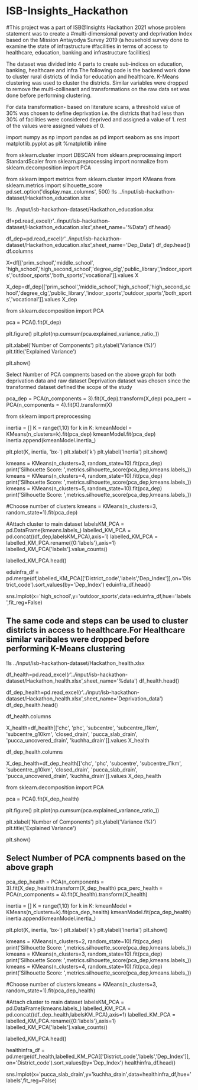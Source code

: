 # ISB-Insights_Hackathon

#This project was a part of ISB@Insights Hackathon 2021 whose problem statement was to create a 
#multi-dimensional poverty and deprivation Index based on the Mission Antayodya Survey 2019 (a household survey done to examine the state of infrastructure #facilities in terms of access to healthcare, education, banking and infrastructure facilities)

The dataset was divided into 4 parts to create sub-indices on education, banking, healthcare and infra
The following code is the backend work done to cluster rural districts of India for education and healthcare. K-Means clustering was used to cluster the districts. Similar variables were dropped to remove the multi-collinearit and transformations on the raw data set was done before performing clustering.

For data transformation- based on literature scans, a threshold value of 30% was chosen to define deprivation i.e. the districts that had less than 30% of facilities were considered deprived and assigned a value of 1. rest of the values were assigned values of 0.

import numpy as np
import pandas as pd
import seaborn as sns
import matplotlib.pyplot as plt
%matplotlib inline

from sklearn.cluster import DBSCAN
from sklearn.preprocessing import StandardScaler
from sklearn.preprocessing import normalize
from sklearn.decomposition import PCA

from sklearn import metrics
from sklearn.cluster import KMeans
from sklearn.metrics import silhouette_score
pd.set_option('display.max_columns', 500)
!ls ../input/isb-hackathon-dataset/Hackathon_education.xlsx

!ls ../input/isb-hackathon-dataset/Hackathon_education.xlsx

df=pd.read_excel(r'../input/isb-hackathon-dataset/Hackathon_education.xlsx',sheet_name='%Data')
df.head()

df_dep=pd.read_excel(r'../input/isb-hackathon-dataset/Hackathon_education.xlsx',sheet_name='Dep_Data')
df_dep.head()
df.columns

X=df[['prim_school','middle_school', 'high_school','high_second_school','degree_clg','public_library','indoor_sports','outdoor_sports','both_sports','vocational']].values
X

X_dep=df_dep[['prim_school','middle_school','high_school','high_second_school','degree_clg','public_library','indoor_sports','outdoor_sports','both_sports','vocational']].values
X_dep

from sklearn.decomposition import PCA

pca = PCA().fit(X_dep)

plt.figure()
plt.plot(np.cumsum(pca.explained_variance_ratio_))

plt.xlabel('Number of Components')
plt.ylabel('Variance (%)')
plt.title('Explained Variance')

plt.show()

Select Number of PCA compnents based on the above graph for both deprivation data and raw dataset
Deprivation dataset was chosen since the transformed dataset defined the scope of the study

pca_dep = PCA(n_components = 3).fit(X_dep).transform(X_dep)
pca_perc = PCA(n_components = 4).fit(X).transform(X)

from sklearn import preprocessing

inertia = []
K = range(1,10)
for k in K:
    kmeanModel = KMeans(n_clusters=k).fit(pca_dep)
    kmeanModel.fit(pca_dep)
    inertia.append(kmeanModel.inertia_)

plt.plot(K, inertia, 'bx-')
plt.xlabel('k')
plt.ylabel('Inertia')
plt.show()

  kmeans = KMeans(n_clusters=3, random_state=10).fit(pca_dep)
  print('Silhouette Score: ',metrics.silhouette_score(pca_dep,kmeans.labels_))
  kmeans = KMeans(n_clusters=4, random_state=10).fit(pca_dep)
  print('Silhouette Score: ',metrics.silhouette_score(pca_dep,kmeans.labels_))
  kmeans = KMeans(n_clusters=5, random_state=10).fit(pca_dep)
  print('Silhouette Score: ',metrics.silhouette_score(pca_dep,kmeans.labels_))
 
#Choose number of clusters
kmeans = KMeans(n_clusters=3, random_state=1).fit(pca_dep)

#Attach cluster to main dataset
labelsKM_PCA = pd.DataFrame(kmeans.labels_)
labelled_KM_PCA = pd.concat((df_dep,labelsKM_PCA),axis=1)
labelled_KM_PCA = labelled_KM_PCA.rename({0:'labels'},axis=1)
labelled_KM_PCA['labels'].value_counts()

labelled_KM_PCA.head()

eduinfra_df = pd.merge(df,labelled_KM_PCA[['District_code','labels','Dep_Index']],on='District_code').sort_values(by='Dep_Index')
eduinfra_df.head()

sns.lmplot(x='high_school',y='outdoor_sports',data=eduinfra_df,hue='labels',fit_reg=False)

## The same code and steps can be used to cluster districts in access to healthcare.For Healthcare similar varibales were dropped before performing K-Means clustering

!ls ../input/isb-hackathon-dataset/Hackathon_health.xlsx

df_health=pd.read_excel(r'../input/isb-hackathon-dataset/Hackathon_health.xlsx',sheet_name='%data')
df_health.head()

df_dep_health=pd.read_excel(r'../input/isb-hackathon-dataset/Hackathon_health.xlsx',sheet_name='Deprivation_data')
df_dep_health.head()

df_health.columns

X_health=df_health[['chc', 'phc', 'subcentre', 'subcentre_l1km', 'subcentre_g10km',
       'closed_drain', 'pucca_slab_drain', 'pucca_uncovered_drain',
       'kuchha_drain']].values
X_health

df_dep_health.columns

X_dep_health=df_dep_health[['chc', 'phc', 'subcentre', 'subcentre_l1km', 'subcentre_g10km',
       'closed_drain', 'pucca_slab_drain', 'pucca_uncovered_drain',
       'kuchha_drain']].values
X_dep_health

from sklearn.decomposition import PCA

pca = PCA().fit(X_dep_health)

plt.figure()
plt.plot(np.cumsum(pca.explained_variance_ratio_))

plt.xlabel('Number of Components')
plt.ylabel('Variance (%)')
plt.title('Explained Variance')

plt.show()

## Select Number of PCA compnents based on the above graph
pca_dep_health = PCA(n_components = 3).fit(X_dep_health).transform(X_dep_health)
pca_perc_health = PCA(n_components = 4).fit(X_health).transform(X_health)


inertia = []
K = range(1,10)
for k in K:
    kmeanModel = KMeans(n_clusters=k).fit(pca_dep_health)
    kmeanModel.fit(pca_dep_health)
    inertia.append(kmeanModel.inertia_)

plt.plot(K, inertia, 'bx-')
plt.xlabel('k')
plt.ylabel('Inertia')
plt.show()


  kmeans = KMeans(n_clusters=2, random_state=10).fit(pca_dep)
  print('Silhouette Score: ',metrics.silhouette_score(pca_dep,kmeans.labels_))
  kmeans = KMeans(n_clusters=3, random_state=10).fit(pca_dep)
  print('Silhouette Score: ',metrics.silhouette_score(pca_dep,kmeans.labels_))
  kmeans = KMeans(n_clusters=4, random_state=10).fit(pca_dep)
  print('Silhouette Score: ',metrics.silhouette_score(pca_dep,kmeans.labels_))

#Choose number of clusters
kmeans = KMeans(n_clusters=3, random_state=1).fit(pca_dep_health)

#Attach cluster to main dataset
labelsKM_PCA = pd.DataFrame(kmeans.labels_)
labelled_KM_PCA = pd.concat((df_dep_health,labelsKM_PCA),axis=1)
labelled_KM_PCA = labelled_KM_PCA.rename({0:'labels'},axis=1)
labelled_KM_PCA['labels'].value_counts()


labelled_KM_PCA.head()


healthinfra_df = pd.merge(df_health,labelled_KM_PCA[['District_code','labels','Dep_Index']],on='District_code').sort_values(by='Dep_Index')
healthinfra_df.head()


sns.lmplot(x='pucca_slab_drain',y='kuchha_drain',data=healthinfra_df,hue='labels',fit_reg=False)
